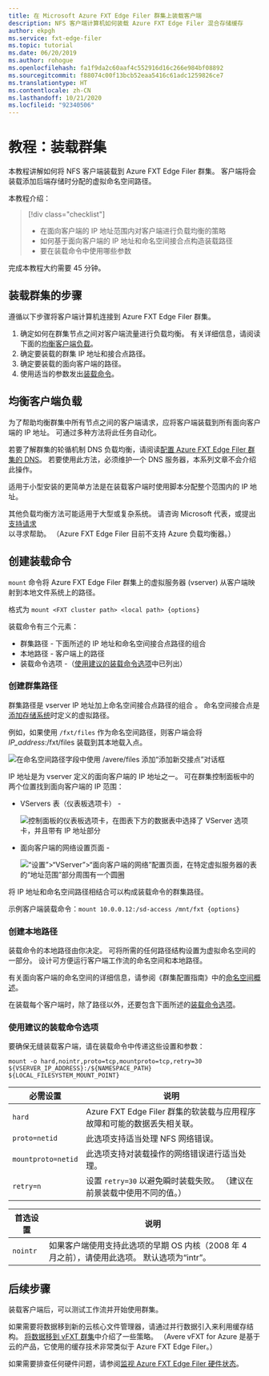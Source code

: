 ```yaml
---
title: 在 Microsoft Azure FXT Edge Filer 群集上装载客户端
description: NFS 客户端计算机如何装载 Azure FXT Edge Filer 混合存储缓存
author: ekpgh
ms.service: fxt-edge-filer
ms.topic: tutorial
ms.date: 06/20/2019
ms.author: rohogue
ms.openlocfilehash: fa1f9da2c60aaf4c552916d16c266e984bf08892
ms.sourcegitcommit: f88074c00f13bcb52eaa5416c61adc1259826ce7
ms.translationtype: HT
ms.contentlocale: zh-CN
ms.lasthandoff: 10/21/2020
ms.locfileid: "92340506"
---
```

# <a name="tutorial-mount-the-cluster"></a>教程：装载群集

本教程讲解如何将 NFS 客户端装载到 Azure FXT Edge Filer 群集。 客户端将会装载添加后端存储时分配的虚拟命名空间路径。

本教程介绍：

> [!div class="checklist"]
>
> * 在面向客户端的 IP 地址范围内对客户端进行负载均衡的策略
> * 如何基于面向客户端的 IP 地址和命名空间接合点构造装载路径
> * 要在装载命令中使用哪些参数

完成本教程大约需要 45 分钟。

## <a name="steps-to-mount-the-cluster"></a>装载群集的步骤

遵循以下步骤将客户端计算机连接到 Azure FXT Edge Filer 群集。

1. 确定如何在群集节点之间对客户端流量进行负载均衡。 有关详细信息，请阅读下面的[均衡客户端负载](#balance-client-load)。
1. 确定要装载的群集 IP 地址和接合点路径。
1. 确定要装载的面向客户端的路径。
1. 使用适当的参数发出[装载命令](#use-recommended-mount-command-options)。

## <a name="balance-client-load"></a>均衡客户端负载

为了帮助均衡群集中所有节点之间的客户端请求，应将客户端装载到所有面向客户端的 IP 地址。 可通过多种方法将此任务自动化。

若要了解群集的轮循机制 DNS 负载均衡，请阅读[配置 Azure FXT Edge Filer 群集的 DNS](fxt-configure-network.md#configure-dns-for-load-balancing)。 若要使用此方法，必须维护一个 DNS 服务器，本系列文章不会介绍此操作。

适用于小型安装的更简单方法是在装载客户端时使用脚本分配整个范围内的 IP 地址。

其他负载均衡方法可能适用于大型或复杂系统。 请咨询 Microsoft 代表，或提出[支持请求](fxt-support-ticket.md)以寻求帮助。 （Azure FXT Edge Filer 目前不支持 Azure 负载均衡器。）

## <a name="create-the-mount-command"></a>创建装载命令

``mount`` 命令将 Azure FXT Edge Filer 群集上的虚拟服务器 (vserver) 从客户端映射到本地文件系统上的路径。

格式为 ``mount <FXT cluster path> <local path> {options}``

装载命令有三个元素：

* 群集路径 - 下面所述的 IP 地址和命名空间接合点路径的组合
* 本地路径 - 客户端上的路径
* 装载命令选项 -（[使用建议的装载命令选项](#use-recommended-mount-command-options)中已列出）

### <a name="create-the-cluster-path"></a>创建群集路径

群集路径是 vserver IP 地址加上命名空间接合点路径的组合 。 命名空间接合点是[添加存储系统](fxt-add-storage.md#create-a-junction)时定义的虚拟路径。

例如，如果使用 ``/fxt/files`` 作为命名空间路径，则客户端会将 *IP_address*:/fxt/files 装载到其本地载入点。

![在命名空间路径字段中使用 /avere/files 添加“添加新交接点”对话框](media/fxt-mount/fxt-junction-example.png)

IP 地址是为 vserver 定义的面向客户端的 IP 地址之一。 可在群集控制面板中的两个位置找到面向客户端的 IP 范围：

* VServers 表（仪表板选项卡） -

  ![控制面板的仪表板选项卡，在图表下方的数据表中选择了 VServer 选项卡，并且带有 IP 地址部分](media/fxt-mount/fxt-ip-addresses-dashboard.png)

* 面向客户端的网络设置页面 -

  ![“设置”>“VServer”>“面向客户端的网络”配置页面，在特定虚拟服务器的表的“地址范围”部分周围有一个圆圈](media/fxt-mount/fxt-ip-addresses-settings.png)

将 IP 地址和命名空间路径相结合可以构成装载命令的群集路径。

示例客户端装载命令：``mount 10.0.0.12:/sd-access /mnt/fxt {options}``

### <a name="create-the-local-path"></a>创建本地路径

装载命令的本地路径由你决定。 可将所需的任何路径结构设置为虚拟命名空间的一部分。 设计可方便运行客户端工作流的命名空间和本地路径。

有关面向客户端的命名空间的详细信息，请参阅《群集配置指南》中的[命名空间概述](https://azure.github.io/Avere/legacy/ops_guide/4_7/html/gns_overview.html)。

在装载每个客户端时，除了路径以外，还要包含下面所述的[装载命令选项](#use-recommended-mount-command-options)。

### <a name="use-recommended-mount-command-options"></a>使用建议的装载命令选项

要确保无缝装载客户端，请在装载命令中传递这些设置和参数：

``mount -o hard,nointr,proto=tcp,mountproto=tcp,retry=30 ${VSERVER_IP_ADDRESS}:/${NAMESPACE_PATH} ${LOCAL_FILESYSTEM_MOUNT_POINT}``

| 必需设置 | 说明 |
--- | ---
``hard`` | Azure FXT Edge Filer 群集的软装载与应用程序故障和可能的数据丢失相关联。
``proto=netid`` | 此选项支持适当处理 NFS 网络错误。
``mountproto=netid`` | 此选项支持对装载操作的网络错误进行适当处理。
``retry=n`` | 设置 ``retry=30`` 以避免瞬时装载失败。 （建议在前景装载中使用不同的值。）

| 首选设置  | 说明 |
--- | ---
``nointr``            | 如果客户端使用支持此选项的早期 OS 内核（2008 年 4 月之前），请使用此选项。 默认选项为“intr”。

## <a name="next-steps"></a>后续步骤

装载客户端后，可以测试工作流并开始使用群集。

如果需要将数据移到新的云核心文件管理器，请通过并行数据引入来利用缓存结构。 [将数据移到 vFXT 群集](../avere-vfxt/avere-vfxt-data-ingest.md)中介绍了一些策略。 （Avere vFXT for Azure 是基于云的产品，它使用的缓存技术非常类似于 Azure FXT Edge Filer。）

如果需要排查任何硬件问题，请参阅[监视 Azure FXT Edge Filer 硬件状态](fxt-monitor.md)。